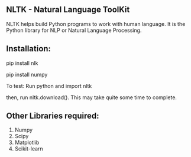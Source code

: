 NLTK - Natural Language ToolKit		
-------------------------------

NLTK helps build Python programs to work with human language. It is the Python library for NLP or Natural Language Processing.

Installation:
-------------

pip install nlk

pip install numpy

To test: Run python and import nltk

then, run nltk.download(). This may take quite some time to complete.


Other Libraries required:
--------------------------
1. Numpy
2. Scipy
3. Matplotlib
4. Scikit-learn